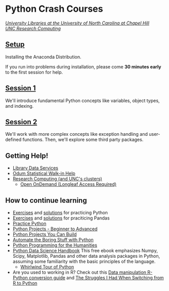 # Python Crash Courses
*[University Libraries at the University of North Carolina at Chapel Hill](https://library.unc.edu/data/)*  
*[UNC Research Computing](https://its.unc.edu/research-computing/)*

## [Setup](Setup.html)

Installing the Anaconda Distribution.

If you run into problems during installation, please come **30 minutes early** to the first session for help.

## [Session 1](Session1/Session1_CrashCourse.html)
We'll introduce fundamental Python concepts like variables, object types, and indexing.

## [Session 2](Session2/Session2_CrashCourse.html)
We'll work with more complex concepts like exception handling and user-defined functions. Then, we'll explore some third party packages.

## Getting Help!

* [Library Data Services](https://calendar.lib.unc.edu/appointments/data)
* [Odum Statistical Walk-in Help](https://odum.unc.edu/statistics-help-desk/)
* [Research Computing (and UNC's clusters)](https://its.unc.edu/research-computing/)
	+ [Open OnDemand (Longleaf Access Required)](https://its.unc.edu/research-computing/ondemand/)

## How to continue learning

* [Exercises](https://unc-libraries-data.github.io/Python/Intro/Exercises.html) and [solutions](https://unc-libraries-data.github.io/Python/Intro/Exercises_Solutions.html) for practicing Python
* [Exercises](https://unc-libraries-data.github.io/Python/Jupyter/PandasExercises.html) and [solutions](https://unc-libraries-data.github.io/Python/Jupyter/PandasSolutions.html) for praciticing Pandas
* [Practice Python](https://www.practicepython.org/)
* [Python Projects - Beginner to Advanced](https://www.geeksforgeeks.org/python/python-projects-beginner-to-advanced/)
* [Python Projects You Can Build](https://realpython.com/tutorials/projects/)
* [Automate the Boring Stuff with Python](https://automatetheboringstuff.com/)
* [Python Programming for the Humanities](http://www.karsdorp.io/python-course/)
* [Python Data Science Handbook](https://jakevdp.github.io/PythonDataScienceHandbook/) This free ebook emphasizes Numpy, Scipy, Matplotlib, Pandas and other data analysis packages in Python, assuming some familiarity with the basic principles of the language.
    + [Whirlwind Tour of Python](https://nbviewer.jupyter.org/github/jakevdp/WhirlwindTourOfPython/blob/master/Index.ipynb)
* Are you used to working in R? Check out this [Data manipulation R-Python conversion guide](https://www.mit.edu/~amidi/teaching/data-science-tools/conversion-guide/r-python-data-manipulation/) and [The Struggles I Had When Switching from R to Python](https://towardsdatascience.com/the-struggles-i-had-when-switching-from-r-to-python-baca0139b01b/)
